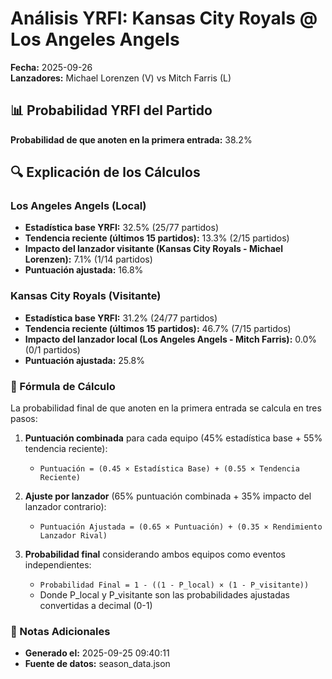 # Análisis YRFI: Kansas City Royals @ Los Angeles Angels

**Fecha:** 2025-09-26  
**Lanzadores:** Michael Lorenzen (V) vs Mitch Farris (L)

## 📊 Probabilidad YRFI del Partido

**Probabilidad de que anoten en la primera entrada:** 38.2%

## 🔍 Explicación de los Cálculos

### Los Angeles Angels (Local)
- **Estadística base YRFI:** 32.5% (25/77 partidos)
- **Tendencia reciente (últimos 15 partidos):** 13.3% (2/15 partidos)
- **Impacto del lanzador visitante (Kansas City Royals - Michael Lorenzen):** 7.1% (1/14 partidos)
- **Puntuación ajustada:** 16.8%

### Kansas City Royals (Visitante)
- **Estadística base YRFI:** 31.2% (24/77 partidos)
- **Tendencia reciente (últimos 15 partidos):** 46.7% (7/15 partidos)
- **Impacto del lanzador local (Los Angeles Angels - Mitch Farris):** 0.0% (0/1 partidos)
- **Puntuación ajustada:** 25.8%

### 📝 Fórmula de Cálculo

La probabilidad final de que anoten en la primera entrada se calcula en tres pasos:

1. **Puntuación combinada** para cada equipo (45% estadística base + 55% tendencia reciente):
   - `Puntuación = (0.45 × Estadística Base) + (0.55 × Tendencia Reciente)`

2. **Ajuste por lanzador** (65% puntuación combinada + 35% impacto del lanzador contrario):
   - `Puntuación Ajustada = (0.65 × Puntuación) + (0.35 × Rendimiento Lanzador Rival)`

3. **Probabilidad final** considerando ambos equipos como eventos independientes:
   - `Probabilidad Final = 1 - ((1 - P_local) × (1 - P_visitante))`
   - Donde P_local y P_visitante son las probabilidades ajustadas convertidas a decimal (0-1)

### 📌 Notas Adicionales

- **Generado el:** 2025-09-25 09:40:11
- **Fuente de datos:** season_data.json
